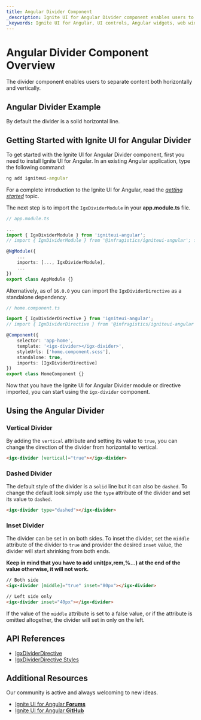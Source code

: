 ```yaml
---
title: Angular Divider Component
_description: Ignite UI for Angular Divider component enables users to separate content both horizontally and vertically.
_keywords: Ignite UI for Angular, UI controls, Angular widgets, web widgets, UI widgets, Angular, Native Angular Components Suite, Angular UI Components, Native Angular Components Library, Angular Divider component, Angular Divider directive, Angular Divider control
---
```


# Angular Divider Component Overview

<p class="highlight">The divider component enables users to separate content both horizontally and vertically.</p>

## Angular Divider Example

By default the divider is a solid horizontal line.


<code-view style="height:207px" 
           data-demos-base-url="{environment:demosBaseUrl}" 
           iframe-src="{environment:demosBaseUrl}/layouts/divider-sample-1" alt="Angular Divider Example">
</code-view>

## Getting Started with Ignite UI for Angular Divider

To get started with the Ignite UI for Angular Divider component, first you need to install Ignite UI for Angular. In an existing Angular application, type the following command:

```cmd
ng add igniteui-angular
```

For a complete introduction to the Ignite UI for Angular, read the [*getting started*](general/getting-started.md) topic.

The next step is to import the `IgxDividerModule` in your **app.module.ts** file.

```typescript
// app.module.ts

...
import { IgxDividerModule } from 'igniteui-angular';
// import { IgxDividerModule } from '@infragistics/igniteui-angular'; for licensed package

@NgModule({
    ...
    imports: [..., IgxDividerModule],
    ...
})
export class AppModule {}
```

Alternatively, as of `16.0.0` you can import the `IgxDividerDirective` as a standalone dependency.

```typescript
// home.component.ts

import { IgxDividerDirective } from 'igniteui-angular';
// import { IgxDividerDirective } from '@infragistics/igniteui-angular'; for licensed package

@Component({
    selector: 'app-home',
    template: '<igx-divider></igx-divider>',
    styleUrls: ['home.component.scss'],
    standalone: true,
    imports: [IgxDividerDirective]
})
export class HomeComponent {}
```

Now that you have the Ignite UI for Angular Divider module or directive imported, you can start using the `igx-divider` component.

## Using the Angular Divider

### Vertical Divider
By adding the `vertical` attribute and setting its value to `true`, you can change the direction of the divider from horizontal to vertical.

```html
<igx-divider [vertical]="true"></igx-divider>
```

<code-view style="height:238px" 
           data-demos-base-url="{environment:demosBaseUrl}" 
           iframe-src="{environment:demosBaseUrl}/layouts/divider-sample-2" >
</code-view>


### Dashed Divider
The default style of the divider is a `solid` line but it can also be `dashed`.
To change the default look simply use the `type` attribute of the divider and set its value to `dashed`.

```html
<igx-divider type="dashed"></igx-divider>
```

<code-view style="height:187px" 
           data-demos-base-url="{environment:demosBaseUrl}" 
           iframe-src="{environment:demosBaseUrl}/layouts/divider-sample-3" >
</code-view>


### Inset Divider
The divider can be set in on both sides.
To inset the divider, set the `middle` attribute of the divider to `true` and provider the desired `inset` value, the divider will start shrinking from both ends.

**Keep in mind that you have to add unit(px,rem,%...) at the end of the value otherwise, it will not work.**

```html
// Both side
<igx-divider [middle]="true" inset="80px"></igx-divider>

// Left side only 
<igx-divider inset="40px"></igx-divider>

```

<code-view style="height:311px" 
           data-demos-base-url="{environment:demosBaseUrl}" 
           iframe-src="{environment:demosBaseUrl}/layouts/divider-sample-4" >
</code-view>


If the value of the `middle` attribute is set to a false value, or if the attribute is omitted altogether, the divider will set in only on the left.

## API References
<div class="divider--half"></div>

* [IgxDividerDirective]({environment:angularApiUrl}/classes/igxdividerdirective.html)
* [IgxDividerDirective Styles]({environment:sassApiUrl}/themes#function-divider-theme)

## Additional Resources
<div class="divider--half"></div>

Our community is active and always welcoming to new ideas.
* [Ignite UI for Angular **Forums**](https://www.infragistics.com/community/forums/f/ignite-ui-for-angular)
* [Ignite UI for Angular **GitHub**](https://github.com/IgniteUI/igniteui-angular)

